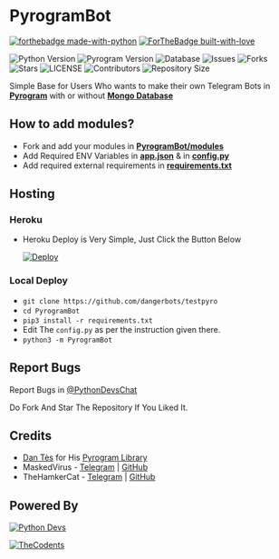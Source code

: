 # PyrogramBot

[![forthebadge made-with-python](http://ForTheBadge.com/images/badges/made-with-python.svg)](https://www.python.org/)
[![ForTheBadge built-with-love](http://ForTheBadge.com/images/badges/built-with-love.svg)](https://GitHub.com/swatv3nub/)


![Python Version](https://img.shields.io/badge/python-3.9.1-green?style=for-the-badge&logo=appveyor)
![Pyrogram Version](https://img.shields.io/badge/pyrogram-1.2.6-orange?style=for-the-badge&logo=appveyor)
![Database](https://img.shields.io/badge/database-mongo-orange?style=for-the-badge&logo=appveyor)
![Issues](https://img.shields.io/github/issues/swatv3nub/PyrogramBot?style=for-the-badge&logo=appveyor)
![Forks](https://img.shields.io/github/forks/swatv3nub/PyrogramBot?style=for-the-badge&logo=appveyor)
![Stars](https://img.shields.io/github/stars/swatv3nub/PyrogramBot?style=for-the-badge&logo=appveyor)
![LICENSE](https://img.shields.io/github/license/swatv3nub/PyrogramBot?style=for-the-badge&logo=appveyor)
![Contributors](https://img.shields.io/github/contributors/swatv3nub/PyrogramBot?style=for-the-badge&logo=appveyor)
![Repository Size](https://img.shields.io/github/repo-size/swatv3nub/PyrogramBot?style=for-the-badge&logo=appveyor)

Simple Base for Users Who wants to make their own Telegram Bots in **[Pyrogram](http://github.com/Pyrogram/Pyrogram)** with or without **[Mongo Database](https://mongodb.com)**

## How to add modules?

- Fork and add your modules in **[PyrogramBot/modules](https://github.com/swatv3nub/PyrogramBot/blob/Alpha/PyrogramBot/modules)**
- Add Required ENV Variables in **[app.json](https://github.com/swatv3nub/PyrogramBot/blob/Alpha/app.json)** & in **[config.py](https://github.com/swatv3nub/PyrogramBot/blob/Alpha/PyrogramBot/config.py)** 
- Add required external requirements in **[requirements.txt](https://github.com/swatv3nub/PyrogramBot/blob/Alpha/requirements.txt)**

## Hosting

### Heroku

- Heroku Deploy is Very Simple, Just Click the Button Below

    [![Deploy](https://www.herokucdn.com/deploy/button.svg)](https://heroku.com/deploy?template=https://github.com/dangerbots/testpyro)

### Local Deploy

- `git clone https://github.com/dangerbots/testpyro`
- `cd PyrogramBot`
- `pip3 install -r requirements.txt`
- Edit The `config.py` as per the instruction given there.
- `python3 -m PyrogramBot`

## Report Bugs

Report Bugs in [@PythonDevsChat](https://t.me/PythonDevsChat)

Do Fork And Star The Repository If You Liked It.

## Credits
- [Dan Tès](https://telegram.dog/haskell) for His [Pyrogram Library](https://github.com/Pyrogram/Pyrogram)
- MaskedVirus -  [Telegram](https://t.me/MaskedVirus) | [GitHub](https://github.com/swatv3nub) 
- TheHamkerCat -  [Telegram](https://t.me/TheHamkerCat) | [GitHub](https://github.com/TheHamkerCat) 


## Powered By

[![Python Devs](https://img.shields.io/badge/python-devs-green?style=for-the-badge&logo=appveyor)](https://t.me/PythonDevs)

[![TheCodents](https://img.shields.io/badge/The-Codents-green?style=for-the-badge&logo=appveyor)](https://t.me/TheCodents)
